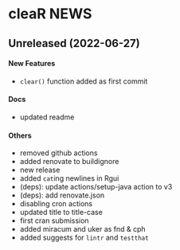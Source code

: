 # cleaR NEWS

## Unreleased (2022-06-27)

#### New Features

* `clear()` function added as first commit
#### Docs

* updated readme
#### Others

* removed github actions
* added renovate to buildignore
* new release
* added `cat`ing newlines in Rgui
* (deps): update actions/setup-java action to v3
* (deps): add renovate.json
* disabling cron actions
* updated title to title-case
* first cran submission
* added miracum and uker as fnd  & cph
* added suggests for `lintr` and `testthat`
